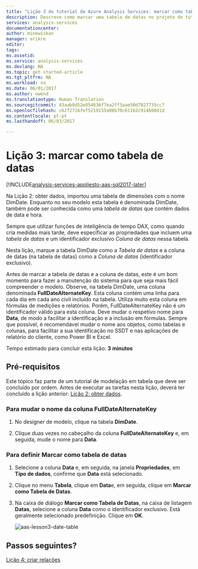 ```yaml
---
title: "Lição 3 do tutorial do Azure Analysis Services: marcar como tabela de datas | Microsoft Docs"
description: Descreve como marcar uma tabela de datas no projeto de tutorial do Azure Analysis Services.
services: analysis-services
documentationcenter: 
author: minewiskan
manager: erikre
editor: 
tags: 
ms.assetid: 
ms.service: analysis-services
ms.devlang: NA
ms.topic: get-started-article
ms.tgt_pltfrm: NA
ms.workload: na
ms.date: 06/01/2017
ms.author: owend
ms.translationtype: Human Translation
ms.sourcegitcommit: 43aab8d52e854636f7ea2ff3aae50d7827735cc7
ms.openlocfilehash: c62f2726fef5219155a08b70c61162c914600d1d
ms.contentlocale: pt-pt
ms.lasthandoff: 06/03/2017

---
```

<a id="lesson-3-mark-as-date-table" class="xliff"></a>

# Lição 3: marcar como tabela de datas

[!INCLUDE[analysis-services-appliesto-aas-sql2017-later](../../../includes/analysis-services-appliesto-aas-sql2017-later.md)]

Na Lição 2: obter dados, importou uma tabela de dimensões com o nome DimDate. Enquanto no seu modelo esta tabela é denominada DimDate, também pode ser conhecida como uma *tabela de datas* que contém dados de data e hora.  
  
Sempre que utilizar funções de inteligência de tempo DAX, como quando cria medidas mais tarde, deve especificar as propriedades que incluem uma *tabela de datas* e um identificador exclusivo *Coluna de datas* nessa tabela.
  
Nesta lição, marque a tabela DimDate como a *Tabela de datas* e a coluna de datas (na tabela de datas) como a *Coluna de datas* (identificador exclusivo).  

Antes de marcar a tabela de datas e a coluna de datas, este é um bom momento para fazer a manutenção do sistema para que seja mais fácil compreender o modelo. Observe, na tabela DimDate, uma coluna denominada **FullDateAlternateKey**. Esta coluna contém uma linha para cada dia em cada ano civil incluído na tabela. Utiliza muito esta coluna em fórmulas de medições e relatórios. Porém, FullDateAlternateKey não é um identificador válido para esta coluna. Deve mudar o respetivo nome para **Data**, de modo a facilitar a identificação e a inclusão em fórmulas. Sempre que possível, é recomendável mudar o nome aos objetos, como tabelas e colunas, para facilitar a sua identificação no SSDT e nas aplicações de relatório do cliente, como Power BI e Excel. 
  
Tempo estimado para concluir esta lição: **3 minutos**  
  
<a id="prerequisites" class="xliff"></a>

## Pré-requisitos  
Este tópico faz parte de um tutorial de modelação em tabela que deve ser concluído por ordem. Antes de executar as tarefas nesta lição, deverá ter concluído a lição anterior: [Lição 2: obter dados](../tutorials/aas-lesson-2-get-data.md). 

<a id="to-rename-the-fulldatealternatekey-column" class="xliff"></a>

### Para mudar o nome da coluna FullDateAlternateKey

1.  No designer de modelo, clique na tabela **DimDate**.

2.  Clique duas vezes no cabeçalho da coluna **FullDateAlternateKey** e, em seguida, mude o nome para **Data**.

  
<a id="to-set-mark-as-date-table" class="xliff"></a>

### Para definir Marcar como tabela de datas  
  
1.  Selecione a coluna **Data** e, em seguida, na janela **Propriedades**, em **Tipo de dados**, confirme que **Data** está selecionado.  
  
2.  Clique no menu **Tabela**, clique em **Data**e, em seguida, clique em **Marcar como Tabela de Datas**.  
  
3.  Na caixa de diálogo **Marcar como Tabela de Datas**, na caixa de listagem **Datas**, selecione a coluna **Data** como o identificador exclusivo. Está geralmente selecionado predefinição. Clique em **OK**. 

    ![aas-lesson3-date-table](../tutorials/media/aas-lesson3-date-table.png)
  

<a id="whats-next" class="xliff"></a>

## Passos seguintes?
[Lição 4: criar relações](../tutorials/aas-lesson-4-create-relationships.md)
  

